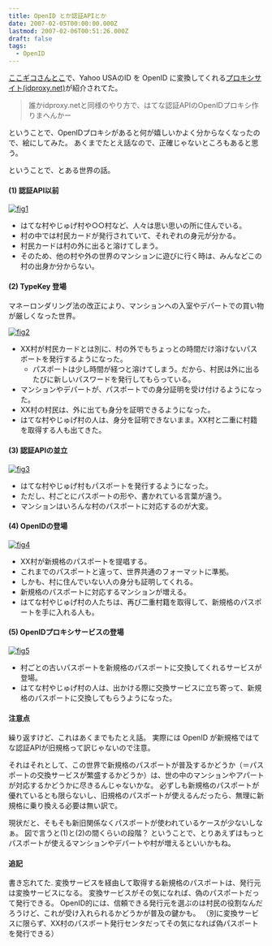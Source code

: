 ```yaml
---
title: OpenID とか認証APIとか
date: 2007-02-05T00:00:00.000Z
lastmod: 2007-02-06T00:51:26.000Z
draft: false
tags:
  - OpenID
---
```


[ここギコさんとこ](http://kokogiko.net/m/archives/001898.html)で、Yahoo USAのID を OpenID に変換してくれる[プロキシサイト(idproxy.net)](http://idproxy.net/)が紹介されてた。

> 誰かidproxy.netと同様のやり方で、はてな認証APIのOpenIDプロキシ作りまへんかー

ということで、OpenIDプロキシがあると何が嬉しいかよく分からなくなったので、絵にしてみた。 あくまでたとえ話なので、正確じゃないところもあると思う。

ということで、とある世界の話。

#### (1) 認証API以前

[![fig1](https://farm1.staticflickr.com/151/380421437_77308db9b4.jpg "fig1")](http://www.flickr.com/photos/machu/380421437/)

* はてな村やじゅげ村や○○村など、人々は思い思いの所に住んでいる。
* 村の中では村民カードが発行されていて、それぞれの身元が分かる。
* 村民カードは村の外に出ると溶けてしまう。
* そのため、他の村や外の世界のマンションに遊びに行く時は、みんなどこの村の出身か分からない。

#### (2) TypeKey 登場

マネーロンダリング法の改正により、マンションへの入室やデパートでの買い物が厳しくなった世界。

[![fig2](https://farm1.staticflickr.com/160/380422584_c485d9d739.jpg "fig2")](http://www.flickr.com/photos/machu/380422584/)

* XX村が村民カードとは別に、村の外でもちょっとの時間だけ溶けないパスポートを発行するようになった。
  * パスポートは少し時間が経つと溶けてしまう。だから、村民は外に出るたびに新しいパスワードを発行してもらっている。
* マンションやデパートが、パスポートでの身分証明を受け付けるようになった。
* XX村の村民は、外に出ても身分を証明できるようになった。
* はてな村やじゅげ村の人は、身分を証明できないまま。XX村と二重に村籍を取得する人も出てきた。

#### (3) 認証APIの並立

[![fig3](https://farm1.staticflickr.com/181/380422605_778cdfbb64.jpg "fig3")](http://www.flickr.com/photos/machu/380422605/)

* はてな村やじゅげ村もパスポートを発行するようになった。
* ただし、村ごとにパスポートの形や、書かれている言葉が違う。
* マンションはいろんな村のパスポートに対応するのが大変。

#### (4) OpenIDの登場

[![fig4](https://farm1.staticflickr.com/148/380422790_f55546d2b1.jpg "fig4")](http://www.flickr.com/photos/machu/380422790/)

* XX村が新規格のパスポートを提唱する。
* これまでのパスポートと違って、世界共通のフォーマットに準拠。
* しかも、村に住んでいない人の身分も証明してくれる。
* 新規格のパスポートに対応するマンションが増える。
* はてな村やじゅげ村の人たちは、再び二重村籍を取得して、新規格のパスポートを手に入れる人も。

#### (5) OpenIDプロキシサービスの登場

[![fig5](https://farm1.staticflickr.com/187/380422812_45e9fd04e6.jpg "fig5")](http://www.flickr.com/photos/machu/380422812/)

* 村ごとの古いパスポートを新規格のパスポートに交換してくれるサービスが登場。
* はてな村やじゅげ村の人は、出かける際に交換サービスに立ち寄って、新規格のパスポートに交換してもらうようになった。

#### 注意点

繰り返すけど、これはあくまでもたとえ話。 実際には OpenID が新規格ではてな認証APIが旧規格って訳じゃないので注意。

それはそれとして、この世界で新規格のパスポートが普及するかどうか（＝パスポートの交換サービスが繁盛するかどうか）は、世の中のマンションやアパートが対応するかどうかに尽きるんじゃないかな。 必ずしも新規格のパスポートが優れているとも限らないし、旧規格のパスポートが使えるんだったら、無理に新規格に乗り換える必要は無い訳で。

現状だと、そもそも新旧関係なくパスポートが使われているケースが少ないしなぁ。 図で言うと(1)と(2)の間くらいの段階？ ということで、とりあえずはもっとパスポートが使えるマンションやデパートや村が増えるといいかもね。

#### 追記

書き忘れてた. 変換サービスを経由して取得する新規格のパスポートは、発行元は変換サービスになる。 変換サービスがその気になれば、偽のパスポートだって発行できる。 OpenID的には、信頼できる発行元を選ぶのは村民の役割なんだろうけど、これが受け入れられるかどうかが普及の鍵かも。 （別に変換サービスに限らず、XX村のパスポート発行センタだってその気になれば偽パスポートを発行できる）
